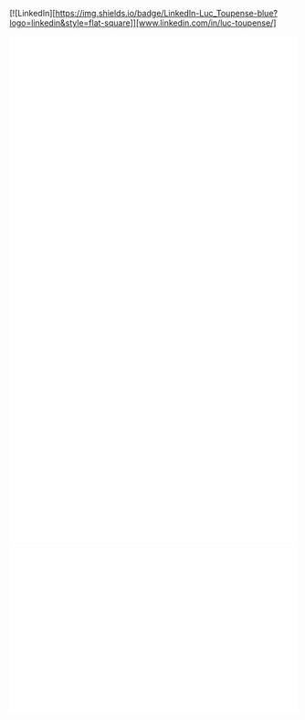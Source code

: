 [![LinkedIn][https://img.shields.io/badge/LinkedIn-Luc_Toupense-blue?logo=linkedin&style=flat-square]][www.linkedin.com/in/luc-toupense/]

![](https://raw.githubusercontent.com/lmagitem/github-stats/master/generated/overview.svg#gh-dark-mode-only)
![](https://raw.githubusercontent.com/lmagitem/github-stats/master/generated/overview.svg#gh-light-mode-only)
![](https://raw.githubusercontent.com/lmagitem/github-stats/master/generated/languages.svg#gh-dark-mode-only)
![](https://raw.githubusercontent.com/lmagitem/github-stats/master/generated/languages.svg#gh-light-mode-only)

<!--
**lmagitem/lmagitem** is a ✨ _special_ ✨ repository because its `README.md` (this file) appears on your GitHub profile.

Here are some ideas to get you started:

- 🔭 I’m currently working on ...
- 🌱 I’m currently learning ...
- 👯 I’m looking to collaborate on ...
- 🤔 I’m looking for help with ...
- 💬 Ask me about ...
- 📫 How to reach me: ...
- 😄 Pronouns: ...
- ⚡ Fun fact: ...
-->
